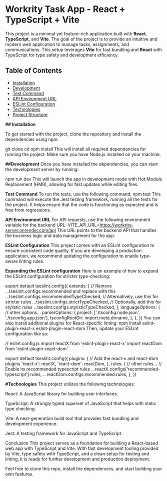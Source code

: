 # Workrity Task App - React + TypeScript + Vite

This project is a minimal yet feature-rich application built with **React**, **TypeScript**, and **Vite**. The goal of the project is to provide an intuitive and modern web application to manage tasks, assignments, and communications. This setup leverages **Vite** for fast bundling and **React** with TypeScript for type safety and development efficiency.

## Table of Contents

- [Installation](#installation)
- [Development](#development)
- [Test Command](#test-command)
- [API Environment URL](#api-environment-url)
- [ESLint Configuration](#eslint-configuration)
- [Technologies](#technologies)
- [Project Structure](#project-structure)



**## Installation**

To get started with the project, clone the repository and install the dependencies using npm:

git clone <repository-url>
cd <project-directory>
npm install
This will install all required dependencies for running the project. Make sure you have Node.js installed on your machine.



**##Development**
Once you have installed the dependencies, you can start the development server by running:

npm run dev
This will launch the app in development mode with Hot Module Replacement (HMR), allowing for fast updates while editing files.



**Test Command**
To run the tests, use the following command:
npm test
This command will execute the Jest testing framework, running all the tests for the project. It helps ensure that the code is functioning as expected and is free from regressions.

**API Environment URL**
For API requests, use the following environment variable for the backend URL:
VITE_API_URL=https://workrity-server.onrender.com/api
This URL points to the backend API that handles the business logic and data management for the app.

**ESLint Configuration**
This project comes with an ESLint configuration to ensure consistent code quality. If you are developing a production application, we recommend updating the configuration to enable type-aware linting rules.




**Expanding the ESLint configuration**
Here is an example of how to expand the ESLint configuration for stricter type-checking:

export default tseslint.config({
  extends: [
    // Remove ...tseslint.configs.recommended and replace with this
    ...tseslint.configs.recommendedTypeChecked,
    // Alternatively, use this for stricter rules
    ...tseslint.configs.strictTypeChecked,
    // Optionally, add this for stylistic rules
    ...tseslint.configs.stylisticTypeChecked,
  ],
  languageOptions: {
    // other options...
    parserOptions: {
      project: ['./tsconfig.node.json', './tsconfig.app.json'],
      tsconfigRootDir: import.meta.dirname,
    },
  },
})
You can also install additional plugins for React-specific linting:
npm install eslint-plugin-react-x eslint-plugin-react-dom
Then, update your ESLint configuration like so:

// eslint.config.js
import reactX from 'eslint-plugin-react-x'
import reactDom from 'eslint-plugin-react-dom'

export default tseslint.config({
  plugins: {
    // Add the react-x and react-dom plugins
    'react-x': reactX,
    'react-dom': reactDom,
  },
  rules: {
    // other rules...
    // Enable its recommended typescript rules
    ...reactX.configs['recommended-typescript'].rules,
    ...reactDom.configs.recommended.rules,
  },
})




**#Technologies**
This project utilizes the following technologies:

React: A JavaScript library for building user interfaces.

TypeScript: A strongly typed superset of JavaScript that helps with static type checking.

Vite: A next-generation build tool that provides fast bundling and development experience.

Jest: A testing framework for JavaScript and TypeScript.



Conclusion
This project serves as a foundation for building a React-based web app with TypeScript and Vite. With fast development tooling provided by Vite, type safety with TypeScript, and a clean setup for testing and linting, it is ready for further development and production deployment.

Feel free to clone this repo, install the dependencies, and start building your own features.




